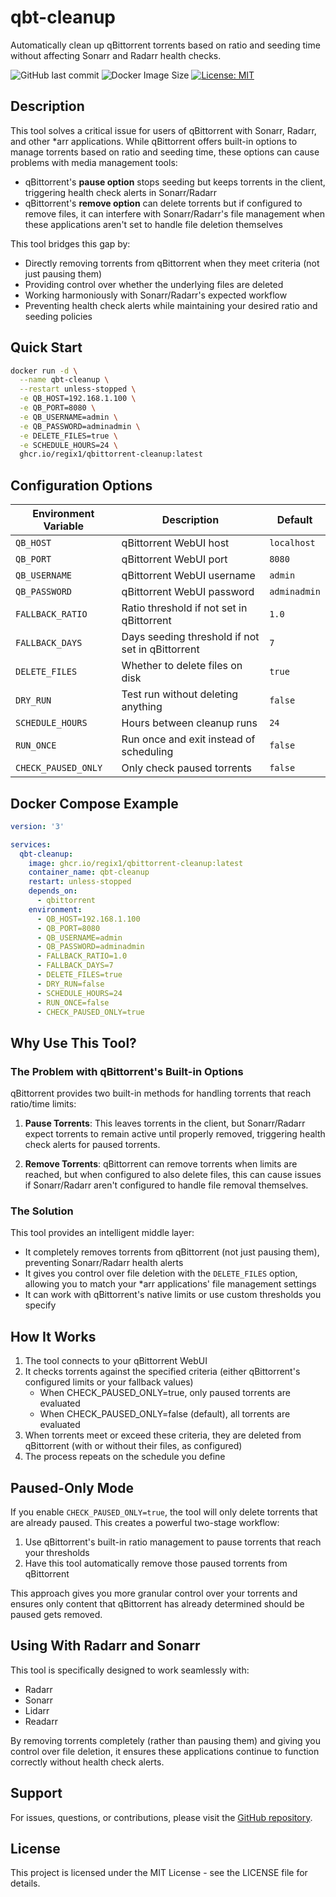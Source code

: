 # qbt-cleanup

Automatically clean up qBittorrent torrents based on ratio and seeding time without affecting Sonarr and Radarr health checks.

![GitHub last commit](https://img.shields.io/github/last-commit/regix1/qbt-cleanup)
![Docker Image Size](https://img.shields.io/github/repo-size/regix1/qbt-cleanup)
[![License: MIT](https://img.shields.io/badge/License-MIT-yellow.svg)](https://opensource.org/licenses/MIT)

## Description

This tool solves a critical issue for users of qBittorrent with Sonarr, Radarr, and other *arr applications. While qBittorrent offers built-in options to manage torrents based on ratio and seeding time, these options can cause problems with media management tools:

- qBittorrent's **pause option** stops seeding but keeps torrents in the client, triggering health check alerts in Sonarr/Radarr
- qBittorrent's **remove option** can delete torrents but if configured to remove files, it can interfere with Sonarr/Radarr's file management when these applications aren't set to handle file deletion themselves

This tool bridges this gap by:
* Directly removing torrents from qBittorrent when they meet criteria (not just pausing them)
* Providing control over whether the underlying files are deleted
* Working harmoniously with Sonarr/Radarr's expected workflow
* Preventing health check alerts while maintaining your desired ratio and seeding policies

## Quick Start

```bash
docker run -d \
  --name qbt-cleanup \
  --restart unless-stopped \
  -e QB_HOST=192.168.1.100 \
  -e QB_PORT=8080 \
  -e QB_USERNAME=admin \
  -e QB_PASSWORD=adminadmin \
  -e DELETE_FILES=true \
  -e SCHEDULE_HOURS=24 \
  ghcr.io/regix1/qbittorrent-cleanup:latest
```

## Configuration Options

| Environment Variable | Description | Default |
|----------------------|-------------|---------|
| `QB_HOST` | qBittorrent WebUI host | `localhost` |
| `QB_PORT` | qBittorrent WebUI port | `8080` |
| `QB_USERNAME` | qBittorrent WebUI username | `admin` |
| `QB_PASSWORD` | qBittorrent WebUI password | `adminadmin` |
| `FALLBACK_RATIO` | Ratio threshold if not set in qBittorrent | `1.0` |
| `FALLBACK_DAYS` | Days seeding threshold if not set in qBittorrent | `7` |
| `DELETE_FILES` | Whether to delete files on disk | `true` |
| `DRY_RUN` | Test run without deleting anything | `false` |
| `SCHEDULE_HOURS` | Hours between cleanup runs | `24` |
| `RUN_ONCE` | Run once and exit instead of scheduling | `false` |
| `CHECK_PAUSED_ONLY` | Only check paused torrents | `false` |

## Docker Compose Example

```yaml
version: '3'

services:
  qbt-cleanup:
    image: ghcr.io/regix1/qbittorrent-cleanup:latest
    container_name: qbt-cleanup
    restart: unless-stopped
    depends_on:
      - qbittorrent
    environment:
      - QB_HOST=192.168.1.100
      - QB_PORT=8080
      - QB_USERNAME=admin
      - QB_PASSWORD=adminadmin
      - FALLBACK_RATIO=1.0
      - FALLBACK_DAYS=7
      - DELETE_FILES=true
      - DRY_RUN=false
      - SCHEDULE_HOURS=24
      - RUN_ONCE=false
      - CHECK_PAUSED_ONLY=true
```

## Why Use This Tool?

### The Problem with qBittorrent's Built-in Options

qBittorrent provides two built-in methods for handling torrents that reach ratio/time limits:

1. **Pause Torrents**: This leaves torrents in the client, but Sonarr/Radarr expect torrents to remain active until properly removed, triggering health check alerts for paused torrents.

2. **Remove Torrents**: qBittorrent can remove torrents when limits are reached, but when configured to also delete files, this can cause issues if Sonarr/Radarr aren't configured to handle file removal themselves.

### The Solution

This tool provides an intelligent middle layer:

- It completely removes torrents from qBittorrent (not just pausing them), preventing Sonarr/Radarr health alerts
- It gives you control over file deletion with the `DELETE_FILES` option, allowing you to match your *arr applications' file management settings
- It can work with qBittorrent's native limits or use custom thresholds you specify

## How It Works

1. The tool connects to your qBittorrent WebUI
2. It checks torrents against the specified criteria (either qBittorrent's configured limits or your fallback values)
   - When CHECK_PAUSED_ONLY=true, only paused torrents are evaluated
   - When CHECK_PAUSED_ONLY=false (default), all torrents are evaluated
3. When torrents meet or exceed these criteria, they are deleted from qBittorrent (with or without their files, as configured)
4. The process repeats on the schedule you define

## Paused-Only Mode

If you enable `CHECK_PAUSED_ONLY=true`, the tool will only delete torrents that are already paused. This creates a powerful two-stage workflow:

1. Use qBittorrent's built-in ratio management to pause torrents that reach your thresholds
2. Have this tool automatically remove those paused torrents from qBittorrent

This approach gives you more granular control over your torrents and ensures only content that qBittorrent has already determined should be paused gets removed.

## Using With Radarr and Sonarr

This tool is specifically designed to work seamlessly with:

- Radarr
- Sonarr
- Lidarr
- Readarr

By removing torrents completely (rather than pausing them) and giving you control over file deletion, it ensures these applications continue to function correctly without health check alerts.

## Support

For issues, questions, or contributions, please visit the [GitHub repository](https://github.com/regix1/qbt-cleanup).

## License

This project is licensed under the MIT License - see the LICENSE file for details.
